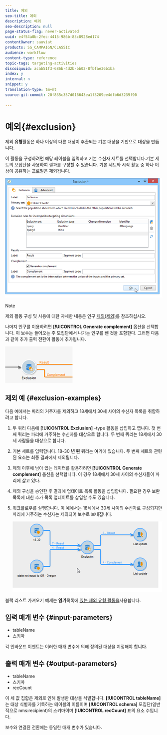 ```yaml
---
title: 예외
seo-title: 예외
description: 예외
seo-description: null
page-status-flag: never-activated
uuid: e4f54a0b-2fec-4415-986b-83c8928ed174
contentOwner: sauviat
products: SG_CAMPAIGN/CLASSIC
audience: workflow
content-type: reference
topic-tags: targeting-activities
discoiquuid: acab51f3-686b-4d2b-bb02-8fbfae36b1ba
index: y
internal: n
snippet: y
translation-type: tm+mt
source-git-commit: 20f835c357d016643ea1f3209ee4dfb6d3239f90

---
```



# 예외{#exclusion}

제외 **유형**&#x200B;활동은 하나 이상의 다른 대상이 추출되는 기본 대상을 기반으로 대상을 만듭니다.

이 활동을 구성하려면 해당 레이블을 입력하고 기본 수신자 세트를 선택합니다.기본 세트의 모집단을 사용하여 결과를 구성할 수 있습니다. 기본 세트와 시작 활동 중 하나 이상이 공유하는 프로필은 제외됩니다.

![](assets/s_user_segmentation_exclu.png)

>[!NOTE]
>
>제외 활동 구성 및 사용에 대한 자세한 내용은 인구 [제외(제외)](../../workflow/using/targeting-data.md#excluding-a-population--exclusion-)를 참조하십시오.

나머지 인구를 이용하려면 **[!UICONTROL Generate complement]** 옵션을 선택합니다. 이 보수는 들어오는 주 모집단에서 나가는 인구를 뺀 것을 포함한다. 그러면 다음과 같이 추가 출력 전환이 활동에 추가됩니다.

![](assets/s_user_segmentation_exclu_compl.png)

## 제외 예 {#exclusion-examples}

다음 예에서는 파리의 거주자를 제외하고 18세에서 30세 사이의 수신자 목록을 취합하려고 합니다.

1. 두 쿼리 다음에 **[!UICONTROL Exclusion]** -type 활동을 삽입하고 엽니다. 첫 번째 쿼리는 파리에 거주하는 수신자를 대상으로 합니다. 두 번째 쿼리는 18세에서 30세 사람들을 대상으로 합니다.
1. 기본 세트를 입력합니다. 18-30 **년 된** 쿼리는 여기에 있습니다. 두 번째 세트와 관련된 요소는 최종 결과에서 제외됩니다.
1. 제외 이후에 남아 있는 데이터를 활용하려면 **[!UICONTROL Generate complement]** 옵션을 선택합니다. 이 경우 18세에서 30세 사이의 수신자들이 파리에 살고 있다.
1. 제외 구성을 승인한 후 결과에 업데이트 목록 활동을 삽입합니다. 필요한 경우 보완 목록에 대한 추가 목록 업데이트를 삽입할 수도 있습니다.
1. 워크플로우를 실행합니다. 이 예에서는 18세에서 30세 사이의 수신자로 구성되지만 파리에 거주하는 수신자는 제외되어 보수로 보내집니다.

   ![](assets/exclusion_example.png)

블랙 리스트 가져오기 예제는 **읽기**&#x200B;목록에 [있는 제외 유형 활동을](../../workflow/using/read-list.md)사용합니다.

## 입력 매개 변수 {#input-parameters}

* tableName
* 스키마

각 인바운드 이벤트는 이러한 매개 변수에 의해 정의된 대상을 지정해야 합니다.

## 출력 매개 변수 {#output-parameters}

* tableName
* 스키마
* recCount

이 세 값 집합은 제외로 인해 발생한 대상을 식별합니다. **[!UICONTROL tableName]** 는 대상 식별자를 기록하는 테이블의 이름이며 **[!UICONTROL schema]** 모집단(일반적으로 nms:recipient)의 스키마이며 **[!UICONTROL recCount]** 표의 요소 수입니다.

보수와 연결된 전환에는 동일한 매개 변수가 있습니다.

